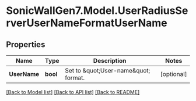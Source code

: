 # SonicWallGen7.Model.UserRadiusServerUserNameFormatUserName

## Properties

Name | Type | Description | Notes
------------ | ------------- | ------------- | -------------
**UserName** | **bool** | Set to \&quot;User-name\&quot; format. | [optional] 

[[Back to Model list]](../README.md#documentation-for-models) [[Back to API list]](../README.md#documentation-for-api-endpoints) [[Back to README]](../README.md)

